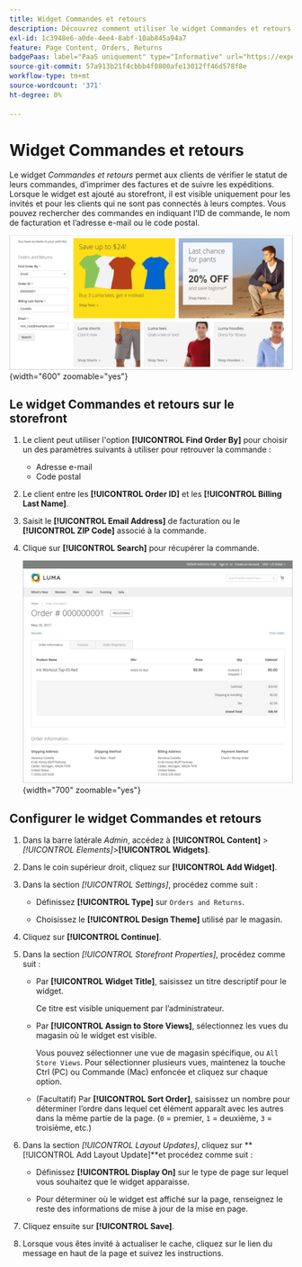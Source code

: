 ```yaml
---
title: Widget Commandes et retours
description: Découvrez comment utiliser le widget Commandes et retours pour permettre aux clients de vérifier le statut de leurs commandes, d’imprimer des factures et de suivre les expéditions.
exl-id: 1c3948e6-a0de-4ee4-8abf-10ab845a94a7
feature: Page Content, Orders, Returns
badgePaas: label="PaaS uniquement" type="Informative" url="https://experienceleague.adobe.com/en/docs/commerce/user-guides/product-solutions" tooltip="S’applique uniquement aux projets Adobe Commerce on Cloud (infrastructure PaaS gérée par Adobe) et aux projets On-premise."
source-git-commit: 57a913b21f4cbbb4f0800afe13012ff46d578f8e
workflow-type: tm+mt
source-wordcount: '371'
ht-degree: 0%

---
```


# Widget Commandes et retours

Le widget _Commandes et retours_ permet aux clients de vérifier le statut de leurs commandes, d’imprimer des factures et de suivre les expéditions. Lorsque le widget est ajouté au storefront, il est visible uniquement pour les invités et pour les clients qui ne sont pas connectés à leurs comptes. Vous pouvez rechercher des commandes en indiquant l’ID de commande, le nom de facturation et l’adresse e-mail ou le code postal.

![Widget Commandes et retours dans la barre latérale du storefront](./assets/storefront-widget-orders-returns-sidebar.png){width="600" zoomable="yes"}

## Le widget Commandes et retours sur le storefront

1. Le client peut utiliser l&#39;option **[!UICONTROL Find Order By]** pour choisir un des paramètres suivants à utiliser pour retrouver la commande :

   - Adresse e-mail
   - Code postal

1. Le client entre les **[!UICONTROL Order ID]** et les **[!UICONTROL Billing Last Name]**.

1. Saisit le **[!UICONTROL Email Address]** de facturation ou le **[!UICONTROL ZIP Code]** associé à la commande.

1. Clique sur **[!UICONTROL Search]** pour récupérer la commande.

   ![Informations de commande affichées dans le storefront](./assets/storefront-widget-orders-returns-view.png){width="700" zoomable="yes"}

## Configurer le widget Commandes et retours

1. Dans la barre latérale _Admin_, accédez à **[!UICONTROL Content]** > _[!UICONTROL Elements]_>**[!UICONTROL Widgets]**.

1. Dans le coin supérieur droit, cliquez sur **[!UICONTROL Add Widget]**.

1. Dans la section _[!UICONTROL Settings]_, procédez comme suit :

   - Définissez **[!UICONTROL Type]** sur `Orders and Returns`.

   - Choisissez le **[!UICONTROL Design Theme]** utilisé par le magasin.

1. Cliquez sur **[!UICONTROL Continue]**.

1. Dans la section _[!UICONTROL Storefront Properties]_, procédez comme suit :

   - Par **[!UICONTROL Widget Title]**, saisissez un titre descriptif pour le widget.

     Ce titre est visible uniquement par l’administrateur.

   - Par **[!UICONTROL Assign to Store Views]**, sélectionnez les vues du magasin où le widget est visible.

     Vous pouvez sélectionner une vue de magasin spécifique, ou `All Store Views`. Pour sélectionner plusieurs vues, maintenez la touche Ctrl (PC) ou Commande (Mac) enfoncée et cliquez sur chaque option.

   - (Facultatif) Par **[!UICONTROL Sort Order]**, saisissez un nombre pour déterminer l’ordre dans lequel cet élément apparaît avec les autres dans la même partie de la page. (`0` = premier, `1` = deuxième, `3` = troisième, etc.)

1. Dans la section _[!UICONTROL Layout Updates]_, cliquez sur **[!UICONTROL Add Layout Update]**et procédez comme suit :

   - Définissez **[!UICONTROL Display On]** sur le type de page sur lequel vous souhaitez que le widget apparaisse.

   - Pour déterminer où le widget est affiché sur la page, renseignez le reste des informations de mise à jour de la mise en page.

1. Cliquez ensuite sur **[!UICONTROL Save]**.

1. Lorsque vous êtes invité à actualiser le cache, cliquez sur le lien du message en haut de la page et suivez les instructions.
